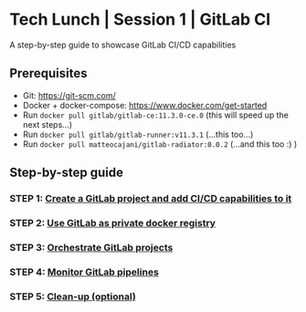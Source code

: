 # Tech Lunch | Session 1 | GitLab CI

A step-by-step guide to showcase GitLab CI/CD capabilities

## Prerequisites

- Git: https://git-scm.com/
- Docker + docker-compose: https://www.docker.com/get-started
- Run `docker pull gitlab/gitlab-ce:11.3.0-ce.0` (this will speed up the next steps...)
- Run `docker pull gitlab/gitlab-runner:v11.3.1` (...this too...)
- Run `docker pull matteocajani/gitlab-radiator:0.0.2` (...and this too :) )

## Step-by-step guide

### STEP 1: [Create a GitLab project and add CI/CD capabilities to it](docs/STEP_1.md)

### STEP 2: [Use GitLab as private docker registry](docs/STEP_2.md)

### STEP 3: [Orchestrate GitLab projects](docs/STEP_3.md)

### STEP 4: [Monitor GitLab pipelines](docs/STEP_4.md)

### STEP 5: [Clean-up (optional)](docs/STEP_5.md)
